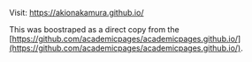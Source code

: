Visit: https://akionakamura.github.io/

This was boostraped as a direct copy from the [https://github.com/academicpages/academicpages.github.io/](https://github.com/academicpages/academicpages.github.io/).
